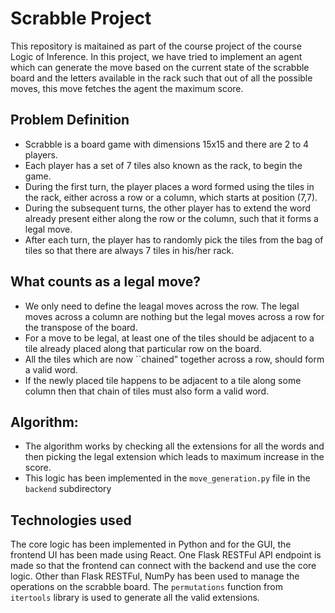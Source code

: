 # Scrabble Project
This repository is maitained as part of the course project of the course Logic of Inference. 
In this project, we have tried to implement an agent which can generate the move based on the current state of the scrabble board and the letters available in the rack such that out of all the possible moves, this move fetches the agent the maximum score.

## Problem Definition
* Scrabble is a board game with dimensions 15x15 and there are 2 to 4 players.
* Each player has a set of 7 tiles also known as the rack, to begin the game. 
* During the first turn, the player places a word formed using the tiles in the rack, either across a row or a column, which starts at position (7,7).
* During the subsequent turns, the other player has to extend the word already present either along the row or the column, such that it forms a legal move.
* After each turn, the player has to randomly pick the tiles from the bag of tiles so that there are always 7 tiles in his/her rack.

## What counts as a legal move?
* We only need to define the leagal moves across the row. The legal moves across a column are nothing but the legal moves across a row for the transpose of the board.
* For a move to be legal, at least one of the tiles should be adjacent to a tile already placed along that particular row on the board. 
* All the tiles which are now ``chained” together across a row, should form a valid word.
* If the newly placed tile happens to be adjacent to a tile along some column then that chain of tiles must also form a valid word.

## Algorithm:
* The algorithm works by checking all the extensions for all the words and then picking the legal extension which leads to maximum increase in the score.
* This logic has been implemented in the `move_generation.py` file in the `backend` subdirectory

## Technologies used 
The core logic has been implemented in Python and for the GUI, the frontend UI has been made using React.
One Flask RESTFul API endpoint is made so that the frontend can connect with the backend and use the core logic. 
Other than Flask RESTFul, NumPy has been used to manage the operations on the scrabble board. 
The `permutations` function from `itertools` library is used to generate all the valid extensions.